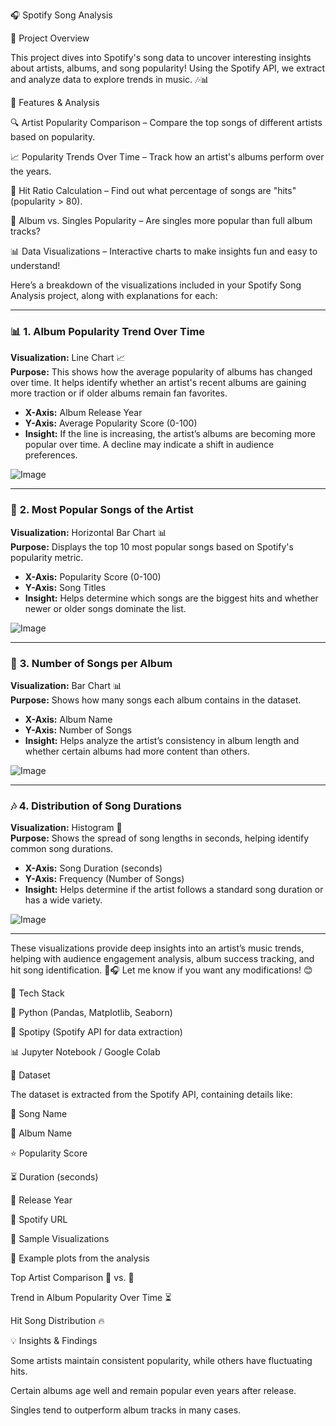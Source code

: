 🎧 Spotify Song Analysis

📌 Project Overview

This project dives into Spotify's song data to uncover interesting insights about artists, albums, and song popularity! Using the Spotify API, we extract and analyze data to explore trends in music. 🎶📊

🚀 Features & Analysis

🔍 Artist Popularity Comparison – Compare the top songs of different artists based on popularity.

📈 Popularity Trends Over Time – Track how an artist's albums perform over the years.

🎵 Hit Ratio Calculation – Find out what percentage of songs are "hits" (popularity > 80).

🎤 Album vs. Singles Popularity – Are singles more popular than full album tracks?

📊 Data Visualizations – Interactive charts to make insights fun and easy to understand!

Here’s a breakdown of the visualizations included in your Spotify Song Analysis project, along with explanations for each:  

---

### 📊 **1. Album Popularity Trend Over Time**  
**Visualization:** Line Chart 📈  
**Purpose:** This shows how the average popularity of albums has changed over time. It helps identify whether an artist's recent albums are gaining more traction or if older albums remain fan favorites.  

- **X-Axis:** Album Release Year  
- **Y-Axis:** Average Popularity Score (0-100)  
- **Insight:** If the line is increasing, the artist’s albums are becoming more popular over time. A decline may indicate a shift in audience preferences.  

![Image](https://github.com/user-attachments/assets/13f755da-7abf-4dd9-bbcd-3a4989e1a8f6)

---

### 🎤 **2. Most Popular Songs of the Artist**  
**Visualization:** Horizontal Bar Chart 📊  
**Purpose:** Displays the top 10 most popular songs based on Spotify's popularity metric.  

- **X-Axis:** Popularity Score (0-100)  
- **Y-Axis:** Song Titles  
- **Insight:** Helps determine which songs are the biggest hits and whether newer or older songs dominate the list.  

![Image](https://github.com/user-attachments/assets/18d8b656-c465-48ee-8a73-63530a4eebec)

---
### 💽 **3. Number of Songs per Album**  
**Visualization:** Bar Chart 📊  
**Purpose:** Shows how many songs each album contains in the dataset.  

- **X-Axis:** Album Name  
- **Y-Axis:** Number of Songs  
- **Insight:** Helps analyze the artist’s consistency in album length and whether certain albums had more content than others. 

![Image](https://github.com/user-attachments/assets/66905100-a858-4084-8bea-ce0b42ecea8a)

---

### 🎶 **4. Distribution of Song Durations**  
**Visualization:** Histogram 📏  
**Purpose:** Shows the spread of song lengths in seconds, helping identify common song durations.  

- **X-Axis:** Song Duration (seconds)  
- **Y-Axis:** Frequency (Number of Songs)  
- **Insight:** Helps determine if the artist follows a standard song duration or has a wide variety.  

![Image](https://github.com/user-attachments/assets/052218ff-f7bf-4b8b-a9df-9e9aedd7636b)

---

These visualizations provide deep insights into an artist’s music trends, helping with audience engagement analysis, album success tracking, and hit song identification. 🚀🎧 Let me know if you want any modifications! 😊

🔧 Tech Stack

🐍 Python (Pandas, Matplotlib, Seaborn)

🎵 Spotipy (Spotify API for data extraction)

📊 Jupyter Notebook / Google Colab

📂 Dataset

The dataset is extracted from the Spotify API, containing details like:

🎼 Song Name

🎵 Album Name

⭐ Popularity Score

⏳ Duration (seconds)

📅 Release Year

🔗 Spotify URL

📸 Sample Visualizations

📌 Example plots from the analysis

Top Artist Comparison 🎤 vs. 🎤

Trend in Album Popularity Over Time ⏳

Hit Song Distribution 🔥

💡 Insights & Findings

Some artists maintain consistent popularity, while others have fluctuating hits.

Certain albums age well and remain popular even years after release.

Singles tend to outperform album tracks in many cases.
